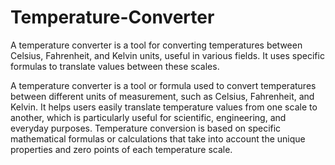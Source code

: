 # Temperature-Converter
A temperature converter is a tool for converting temperatures between Celsius, Fahrenheit, and Kelvin units, useful in various fields. It uses specific formulas to translate values between these scales.

A temperature converter is a tool or formula used to convert temperatures between different units of measurement, such as Celsius, Fahrenheit, and Kelvin. It helps users easily translate temperature values from one scale to another, which is particularly useful for scientific, engineering, and everyday purposes. Temperature conversion is based on specific mathematical formulas or calculations that take into account the unique properties and zero points of each temperature scale.
